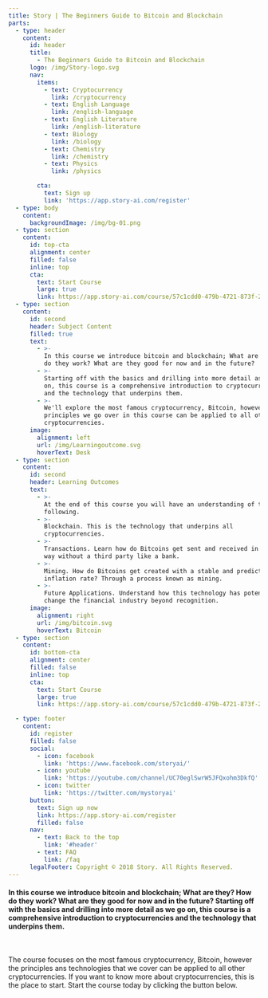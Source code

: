 ```yaml
---
title: Story | The Beginners Guide to Bitcoin and Blockchain
parts:
  - type: header
    content:
      id: header
      title:
        - The Beginners Guide to Bitcoin and Blockchain
      logo: /img/Story-logo.svg
      nav:
        items:
          - text: Cryptocurrency
            link: /cryptocurrency
          - text: English Language
            link: /english-language
          - text: English Literature
            link: /english-literature
          - text: Biology
            link: /biology
          - text: Chemistry
            link: /chemistry
          - text: Physics
            link: /physics

        cta:
          text: Sign up 
          link: 'https://app.story-ai.com/register'
  - type: body
    content:
      backgroundImage: /img/bg-01.png
  - type: section
    content:
      id: top-cta
      alignment: center
      filled: false
      inline: top
      cta:
        text: Start Course
        large: true
        link: https://app.story-ai.com/course/57c1cdd0-479b-4721-873f-27b6c2b2bdc3
  - type: section
    content:
      id: second
      header: Subject Content
      filled: true
      text:
        - >-
          In this course we introduce bitcoin and blockchain; What are they? How
          do they work? What are they good for now and in the future?
        - >-
          Starting off with the basics and drilling into more detail as we go
          on, this course is a comprehensive introduction to cryptocurrencies
          and the technology that underpins them.
        - >-
          We'll explore the most famous cryptocurrency, Bitcoin, however the
          principles we go over in this course can be applied to all other
          cryptocurrencies.
      image:
        alignment: left
        url: /img/Learningoutcome.svg
        hoverText: Desk
  - type: section
    content:
      id: second
      header: Learning Outcomes
      text:
        - >-
          At the end of this course you will have an understanding of the
          following.
        - >-
          Blockchain. This is the technology that underpins all
          cryptocurrencies.
        - >-
          Transactions. Learn how do Bitcoins get sent and received in a secure
          way without a third party like a bank.
        - >-
          Mining. How do Bitcoins get created with a stable and predictable
          inflation rate? Through a process known as mining.
        - >-
          Future Applications. Understand how this technology has potential to
          change the financial industry beyond recognition.
      image:
        alignment: right
        url: /img/bitcoin.svg
        hoverText: Bitcoin
  - type: section
    content:
      id: bottom-cta
      alignment: center
      filled: false
      inline: top
      cta:
        text: Start Course
        large: true
        link: https://app.story-ai.com/course/57c1cdd0-479b-4721-873f-27b6c2b2bdc3

  - type: footer
    content:
      id: register
      filled: false
      social:
        - icon: facebook
          link: 'https://www.facebook.com/storyai/'
        - icon: youtube
          link: 'https://youtube.com/channel/UC70eglSwrW5JFQxohm3DkfQ'
        - icon: twitter
          link: 'https://twitter.com/mystoryai'
      button:
        text: Sign up now
        link: https://app.story-ai.com/register
        filled: false
      nav:
        - text: Back to the top
          link: '#header'
        - text: FAQ
          link: /faq
      legalFooter: Copyright © 2018 Story. All Rights Reserved.
---
```


#### In this course we introduce bitcoin and blockchain; What are they? How do they work? What are they good for now and in the future? Starting off with the basics and drilling into more detail as we go on, this course is a comprehensive introduction to cryptocurrencies and the technology that underpins them.

&nbsp;

The course focuses on the most famous cryptocurrency, Bitcoin, however the principles ans technologies that we cover can be applied to all other cryptocurrencies. If you want to know more about cryptocurrencies, this is the place to start. Start the course today by clicking the button below.
